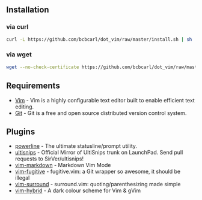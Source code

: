 ## Installation

### via curl

```bash
curl -L https://github.com/bcbcarl/dot_vim/raw/master/install.sh | sh
```

### via wget

```bash
wget --no-check-certificate https://github.com/bcbcarl/dot_vim/raw/master/install.sh -O - | sh
```

## Requirements

* [Vim](http://www.vim.org/) - Vim is a highly configurable text editor built to enable efficient text editing.
* [Git](http://git-scm.com/) - Git is a free and open source distributed version control system.

## Plugins

* [powerline](https://github.com/Lokaltog/powerline) - The ultimate statusline/prompt utility.
* [ultisnips](https://github.com/SirVer/ultisnips) - Official Mirror of UltiSnips trunk on LaunchPad. Send pull requests to SirVer/ultisnips!
* [vim-markdown](https://github.com/plasticboy/vim-markdown) - Markdown Vim Mode
* [vim-fugitive](https://github.com/tpope/vim-fugitive) - fugitive.vim: a Git wrapper so awesome, it should be illegal
* [vim-surround](https://github.com/tpope/vim-surround) - surround.vim: quoting/parenthesizing made simple
* [vim-hybrid](https://github.com/w0ng/vim-hybrid) - A dark colour scheme for Vim & gVim
